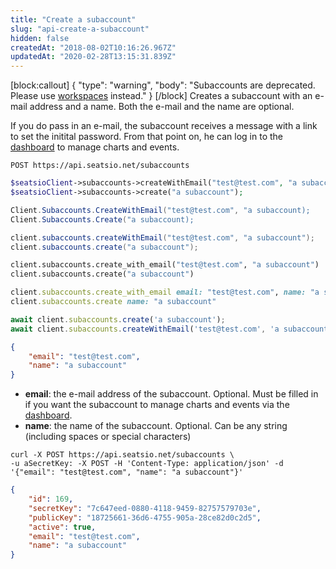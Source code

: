 ```yaml
---
title: "Create a subaccount"
slug: "api-create-a-subaccount"
hidden: false
createdAt: "2018-08-02T10:16:26.967Z"
updatedAt: "2020-02-28T13:15:31.839Z"
---
```

[block:callout]
{
  &quot;type&quot;: &quot;warning&quot;,
  &quot;body&quot;: &quot;Subaccounts are deprecated. Please use [workspaces](api-workspaces) instead.&quot;
}
[/block]
Creates a subaccount with an e-mail address and a name. Both the e-mail and the name are optional.
 
If you do pass in an e-mail, the subaccount receives a message with a link to set the initital password. From that point on, he can log in to the [dashboard](https://app.seats.io) to manage charts and events.
```text
POST https://api.seatsio.net/subaccounts
```
```php
$seatsioClient->subaccounts->createWithEmail("test@test.com", "a subaccount");
$seatsioClient->subaccounts->create("a subaccount");
```
```csharp
Client.Subaccounts.CreateWithEmail("test@test.com", "a subaccount);
Client.Subaccounts.Create("a subaccount);

```
```java
client.subaccounts.createWithEmail("test@test.com", "a subaccount");
client.subaccounts.create("a subaccount");
```
```python
client.subaccounts.create_with_email("test@test.com", "a subaccount")
client.subaccounts.create("a subaccount")
```
```ruby
client.subaccounts.create_with_email email: "test@test.com", name: "a subaccount"
client.subaccounts.create name: "a subaccount"
```
```javascript
await client.subaccounts.create('a subaccount');
await client.subaccounts.createWithEmail('test@test.com', 'a subaccount');
```

```json
{
    "email": "test@test.com",
    "name": "a subaccount"
}
```
* **email**: the e-mail address of the subaccount. Optional. Must be filled in if you want the subaccount to manage charts and events via the [dashboard](https://app.seats.io). 
* **name**: the name of the subaccount. Optional. Can be any string (including spaces or special characters)
```curl
curl -X POST https://api.seatsio.net/subaccounts \
-u aSecretKey: -X POST -H 'Content-Type: application/json' -d '{"email": "test@test.com", "name": "a subaccount"}'
```

```json
{
    "id": 169,
    "secretKey": "7c647eed-0880-4118-9459-82757579703e",
    "publicKey": "18725661-36d6-4755-905a-28ce82d0c2d5",
    "active": true,
    "email": "test@test.com",
    "name": "a subaccount"
}

```
